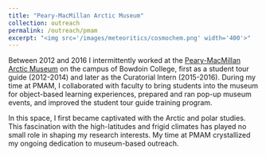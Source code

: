 ```yaml
---
title: "Peary-MacMillan Arctic Museum"
collection: outreach
permalink: /outreach/pmam
excerpt: "<img src='/images/meteoritics/cosmochem.png' width='400'>"
---
```


Between 2012 and 2016 I intermittently worked at the [Peary-MacMillan Arctic Museum](https://www.bowdoin.edu/arctic-museum/) on the campus of Bowdoin College, first as a student tour guide (2012-2014) and later as the Curatorial Intern (2015-2016).
During my time at PMAM, I collaborated with faculty to bring students into the museum for object-based learning experiences, prepared and ran pop-up museum events, and improved the student tour guide training program.

In this space, I first became captivated with the Arctic and polar studies. This fascination with the high-latitudes and frigid climates has played no small role in shaping my research interests.
My time at PMAM crystallized my ongoing dedication to museum-based outreach.


